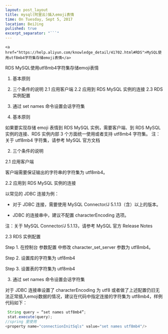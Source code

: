 ```yaml
---
layout: post_layout
title: mysql(阿里云)插入emoji表情
time: On Tuesday, Sept 5, 2017
location: BeiJing
pulished: true
excerpt_separator: "```"
---
```



`<a href="https://help.aliyun.com/knowledge_detail/41702.html#RDS">MySQL使用utf8mb4字符集存储emoji表情</a>`

RDS MySQL使用utf8mb4字符集存储emoji表情

1. 基本原则
2. 三个条件的说明
2.1 应用客户端
2.2 应用到 RDS MySQL 实例的连接
2.3 RDS 实例配置
3. 通过 set names 命令设置会话字符集

1. 基本原则

如果要实现存储 emoji 表情到 RDS MySQL 实例，需要客户端、到 RDS MySQL 实例的连接、RDS 实例内部 3 个方面统一使用或者支持 utf8mb4 字符集。
注：关于 utf8mb4 字符集，请参考 MySQL 官方文档

2. 三个条件的说明

2.1 应用客户端

客户端需要保证输出的字符串的字符集为 utf8mb4。

2.2 应用到 RDS MySQL 实例的连接

以常见的 JDBC 连接为例：

- 对于 JDBC 连接，需要使用 MySQL Connector/J 5.1.13（含）以上的版本。

- JDBC 的连接串中，建议不配置 characterEncoding 选项。

注：关于 MySQL Connector/J 5.1.13，请参考 MySQL 官方 Release Notes

2.3 RDS 实例配置

Step 1. 在控制台  参数配置 中修改 character_set_server 参数为 utf8mb4。

Step 2. 设置库的字符集为 utf8mb4


Step 3. 设置表的字符集为 utf8mb4

3. 通过 set names 命令设置会话字符集

对于 JDBC 连接串设置了 characterEncoding 为 utf8 或者做了上述配置仍旧无法正常插入emoji数据的情况，建议在代码中指定连接的字符集为 utf8mb4，样例代码如下：
```java
 String query = “set names utf8mb4”;
 stat.execute(query);
//spring 里使用
<property name="connectionInitSqls" value="set names utf8mb4"/>
```